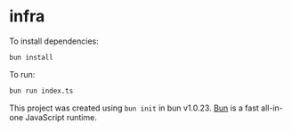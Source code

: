 # infra

To install dependencies:

```bash
bun install
```

To run:

```bash
bun run index.ts
```

This project was created using `bun init` in bun v1.0.23. [Bun](https://bun.sh) is a fast all-in-one JavaScript runtime.
